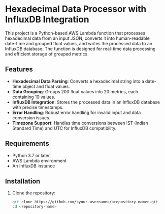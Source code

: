 # Hexadecimal Data Processor with InfluxDB Integration

This project is a Python-based AWS Lambda function that processes hexadecimal data from an input JSON, converts it into human-readable date-time and grouped float values, and writes the processed data to an InfluxDB database. The function is designed for real-time data processing and efficient storage of grouped metrics.

## Features

- **Hexadecimal Data Parsing**: Converts a hexadecimal string into a date-time object and float values.
- **Data Grouping**: Groups 200 float values into 20 metrics, each containing 10 values.
- **InfluxDB Integration**: Stores the processed data in an InfluxDB database with precise timestamps.
- **Error Handling**: Robust error handling for invalid input and data conversion issues.
- **Timezone Support**: Handles time conversions between IST (Indian Standard Time) and UTC for InfluxDB compatibility.

## Requirements

- Python 3.7 or later
- AWS Lambda environment
- An InfluxDB instance

## Installation

1. Clone the repository:
   ```bash
   git clone https://github.com/<your-username>/<repository-name>.git
   cd <repository-name>
